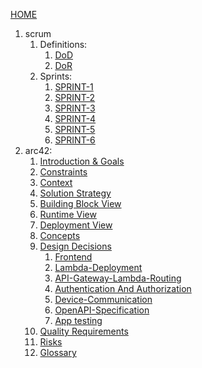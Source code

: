 [HOME](home)

1. scrum
   1. Definitions:
      1. [DoD](scrum/DoD)
      2. [DoR](scrum/DoR)
   2. Sprints:
      1. [SPRINT-1](scrum/SPRINT-1)
      2. [SPRINT-2](scrum/SPRINT-2)
      3. [SPRINT-3](scrum/SPRINT-3)
      4. [SPRINT-4](scrum/SPRINT-4)
      5. [SPRINT-5](scrum/SPRINT-5)
      6. [SPRINT-6](scrum/SPRINT-6)
3. arc42:
   1. [Introduction & Goals](arc42/01.-Introduction-&-Goals)
   2. [Constraints](arc42/02.-Constraints)
   3. [Context](arc42/03.-Context)
   4. [Solution Strategy](arc42/04.-Solution-Strategy)
   5. [Building Block View](arc42/05.-Building-Block-View)
   6. [Runtime View](arc42/06.-Runtime-View)
   7. [Deployment View](arc42/07.-Deployment-View)
   8. [Concepts](arc42/08.-Concepts)
   9. [Design Decisions](arc42/09.-Design-Decisions)
      1. [Frontend](arc42/ADRs/Frontend-Technology.md)
      2. [Lambda-Deployment](arc42/ADRs/Lambda-Deployment.md)
      3. [API-Gateway-Lambda-Routing](arc42/ADRs/API-Gateway-Lambda-Routing.md)
      4. [Authentication And Authorization](arc42/ADRs/Authentication-And-Authorization.md)
      5. [Device-Communication](arc42/ADRs/Device-Communication.md)
      6. [OpenAPI-Specification](arc42/ADRs/OpenAPI.md)
      7. [App testing](arc42/ADRs/Appium.md)
   10. [Quality Requirements](arc42/10.-Quality-Requirements)
   11. [Risks](arc42/11.-Risks)
   12. [Glossary](arc42/12.-Glossary)
